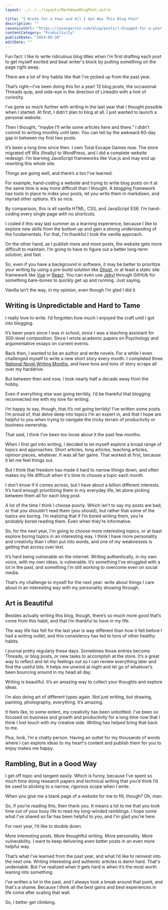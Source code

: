 ```yaml
---
layout: ../../../layouts/MarkdownBlogPost.astro

title: "I Wrote for a Year and All I Got Was This Blog Post"
description: ""
canonicalUrl: "https://jasongarvin.com/blog/posts/i-blogged-for-a-year"
contentCategory: "Productivity"
publishDate: "2024-09-30"
editDate: ""
---
```


Fun fact: I like to write ridiculous blog titles when I’m first drafting each post to get myself excited and beat writer's block by putting something on the page right away.

There are a lot of tiny habits like that I’ve picked up from the past year.

That’s right—I’ve been doing this for a year! 12 blog posts, the occasional Threads quip, and side-eye in the direction of LinkedIn with a hint of curiosity.

I’ve gone so much further with writing in the last year that I thought possible when I started. At first, I didn't plan to blog at all. I just wanted to launch a personal website.

Then I thought, “maybe I’ll write some articles here and there.” I didn’t commit to writing monthly until later. You can tell by the awkward 60-day gap in between my first two posts.

It’s been a long time since then. I own Total Escape Games now. The store migrated off Wix (finally) to WordPress, and I did a complete website redesign. I’m learning JavaScript frameworks like Vue.js and may end up rewriting this whole site.

Things are going well, and there’s a ton I’ve learned.

For example, hand-coding a website and trying to write blog posts on it at the same time is way more difficult than I thought. A blogging framework has tools in place to index your posts, let you write them in markdown, and myriad other options. It’s so nice.

By comparison, this is all vanilla HTML, CSS, and JavaScript ES6. I’m hand-coding every single page with no shortcuts.

I coded it this way last summer as a learning experience, because I like to explore new skills from the bottom up and gain a strong understanding of the fundamentals. For that, I’m thankful I took the vanilla approach.

On the other hand, as I publish more and more posts, the website gets more difficult to maintain. I’m going to have to figure out a better long-term solution, and fast.

So, even if you have a background in software, it may be better to prioritize your writing by using a pre-buitd solution like [Ghost](https://ghost.org/), or at least a static site framework like [Vue](https://vuejs.org/) or [React](https://react.dev/). You can even use [Jekyl](https://jekyllrb.com/) through GitHUb for something bare-bones to quickly get up and running. Just saying.

Vanilla isn’t the way, in my opinion, even though I’m glad I did it.

## Writing is Unpredictable and Hard to Tame

I really love to write. I’d forgotten how much I enjoyed the craft until I got into blogging.

It’s been years since I was in school, since I was a teaching assistant for 300-level composition. Since I wrote academic papers on Psychology and argumentative essays on current events.

Back then, I wanted to be an author and write novels. For a while I even challenged myself to write a new short story every month. I completed three [National Novel Writing Months](https://nanowrimo.org/), and have tons and tons of story scraps all over my harddrive.

But between then and now, I took nearly half a decade away from the hobby.

Even if everything else was going terribly, I’d be thankful that blogging reconnected me with my love for writing.

I’m happy to say, though, that it’s not going terribly! I’ve written some posts I’m proud of, that delve deep into topics I’m an expert in, and that I hope are helpful to you when trying to navigate the tricky terrain of productivity or business ownership.

That said, I think I’ve been too loose about it the past few months.

When I first got into writing, I decided to let myself explore a broad range of topics and approaches. Short articles, long articles, teaching articles, opinion pieces, whatever. It was all fair game. That worked at first, because it let me feel things out.

But I think that freedom has made it hard to narrow things down, and often makes my life difficult when it's time to choose a topic each month.

I don’t know if it comes across, but I have about a billion different interests. It’s hard enough prioritizing them in my everyday life, let alone picking between them all for each blog post.

A lot of the time I think I choose poorly. Which isn’t to say my posts are bad, or that you shouldn’t read them (you should), but rather that some of the topics are boring. I’m realizing that if I’m bored writing them, you’re probably bored reading them. Even when they’re informative.

So, for the next year, I'm going to choose more interesting topics, or at least explore boring topics in an interesting way. I think I have more personality and creativity than I often put into words, and one of my weaknesses is getting that across over text.

It’s hard being vulnerable on the internet. Writing authentically, in my own voice, with my own ideas, is vulnerable. It’s something I’ve struggled with a lot in the past, and something I’m still working to overcome even on social media.

That’s my challenge to myself for the next year: write about things I care about in an interesting way with my personality showing through.

## Art is Beautiful

Besides actually writing this blog, though, there’s so much more good that’s come from this habit, and that I’m thankful to have in my life.

The way life has felt for the last year is way different than how it felt before I had a writing outlet, and this consistency has led to tons of other healthy habits.

I journal pretty regularly these days. Sometimes those entries become Threads, or blog posts, or new tasks to accomplish at the store. It’s a great way to reflect and let my feelings out so I can review everything later and find the useful bits. It helps me unwind at night and let go of whatever’s been bouncing around in my head all day.

Writing is beautiful. It’s an amazing way to collect your thoughts and explore ideas.

I’m also doing art of different types again. Not just writing, but drawing, painting, photography, everything. It’s amazing.

It feels like, to some extent, my creativity has been unbottled. I've been so focused on business and growth and productivity for a long time now that I think I lost touch with my creative side. Writing has helped bring that back to me.

Plus, look, I’m a chatty person. Having an outlet for my thousands of words where I can explore ideas to my heart's content and publish them for you to enjoy makes me happy.

## Rambling, But in a Good Way

I get off topic and tangent easily. Which is funny, because I’ve spent so much time doing research papers and technical writing that you’d think I’d be used to sticking to a narrow, rigorous scope when I write.

When you give me a blank page of a website for me to fill, though? Oh, man.

So, if you’re reading this, then thank you. It means a lot to me that you took time out of your busy life to read my long-winded ramblings. I hope some what I've shared so far has been helpful to you, and I'm glad you're here.

For next year, I’d like to double down.

More interesting posts. More thoughtful writing. More personality. More vulnerability. I want to keep delivering even better posts in an even more helpful way.

That’s what I’ve learned from the past year, and what I’d like to reinvest into the next one. Writing interesting and authentic articles is damn hard. That's undeniable. But I've realized when it gets hard is when it’s the most worth leaning into something.

I’ve written a lot in the past, and I always took a break around that point, and that's a shame. Because I think all the best gains and best experiences in life come after scaling that wall.

So, I better get climbing.
